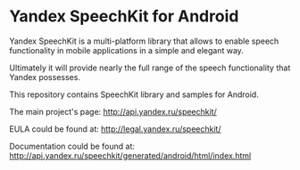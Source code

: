 Yandex SpeechKit for Android 
========================

Yandex SpeechKit is a multi-platform library that allows to enable speech functionality in mobile applications in a simple and elegant way.

Ultimately it will provide nearly the full range of the speech functionality that Yandex possesses.

This repository contains SpeechKit library and samples for Android.

The main project's page: http://api.yandex.ru/speechkit/

EULA could be found at: http://legal.yandex.ru/speechkit/

Documentation could be found at: http://api.yandex.ru/speechkit/generated/android/html/index.html

